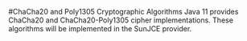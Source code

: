 #ChaCha20 and Poly1305 Cryptographic Algorithms
Java 11 provides ChaCha20 and ChaCha20-Poly1305 cipher implementations. These algorithms will be implemented in the SunJCE provider.